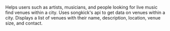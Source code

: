 Helps users such as artists, musicians, and people looking for live music find venues within a city.
Uses songkick's api to get data on venues within a city.
Displays a list of venues with their name, description, location, venue size, and contact.

